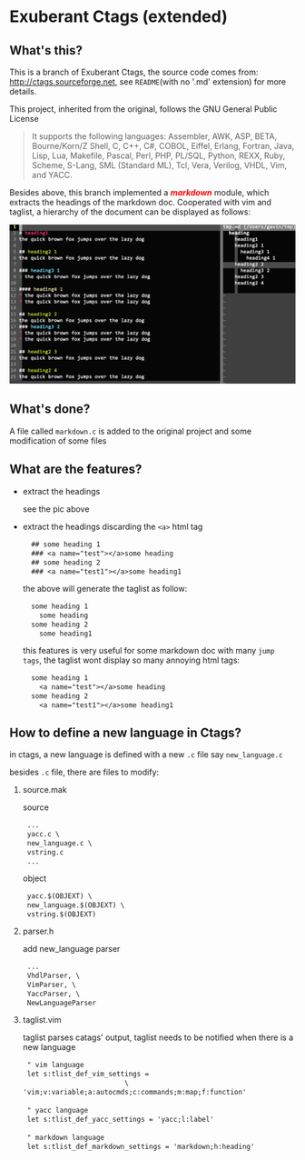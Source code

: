 Exuberant Ctags (extended)
==============

## What's this?

This is a branch of Exuberant Ctags, the source code comes from:
<http://ctags.sourceforge.net>, see `README`(with no '.md' extension) for more
details.

This project, inherited from the original, follows the GNU General Public License

> It supports the following languages: Assembler, AWK, ASP, BETA,
> Bourne/Korn/Z Shell, C, C++, C#, COBOL, Eiffel, Erlang, Fortran, Java, Lisp,
> Lua, Makefile, Pascal, Perl, PHP, PL/SQL, Python, REXX, Ruby, Scheme,
> S-Lang, SML (Standard ML), Tcl, Vera, Verilog, VHDL, Vim, and YACC.

Besides above, this branch implemented a <font color=#ff0000>**_markdown_**</font>
module, which extracts the headings of the markdown doc. Cooperated with vim and
taglist, a hierarchy of the document can be displayed as follows:

![markdown-taglist.png](markdown-taglist.png)

## What's done?

A file called `markdown.c` is added to the original project and some
modification of some files

## What are the features?

* extract the headings

	see the pic above

* extract the headings discarding the `<a>` html tag
	
		## some heading 1
		### <a name="test"></a>some heading
		## some heading 2
		### <a name="test1"></a>some heading1

	the above will generate the taglist as follow:

		some heading 1
		  some heading
		some heading 2
		  some heading1

	this features is very useful for some markdown doc with many `jump tags`, the
	taglist wont display so many annoying html tags:

		some heading 1
		  <a name="test"></a>some heading
		some heading 2
		  <a name="test1"></a>some heading1

## How to define a new language in Ctags?

in ctags, a new language is defined with a new `.c` file say `new_language.c`

besides `.c` file, there are files to modify:

1. source.mak

	source

		...
		yacc.c \
		new_language.c \
		vstring.c
		...

	object

		yacc.$(OBJEXT) \
		new_language.$(OBJEXT) \
		vstring.$(OBJEXT)

2. parser.h

	add new_language parser

		...
		VhdlParser, \
		VimParser, \
		YaccParser, \
		NewLanguageParser

2. taglist.vim

	taglist parses catags' output, taglist needs to be notified when there is a
	new language

		" vim language
		let s:tlist_def_vim_settings =
								\ 'vim;v:variable;a:autocmds;c:commands;m:map;f:function'

		" yacc language
		let s:tlist_def_yacc_settings = 'yacc;l:label'

		" markdown language
		let s:tlist_def_markdown_settings = 'markdown;h:heading'

